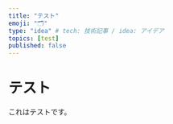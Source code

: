 ```yaml
---
title: "テスト"
emoji: "🗂"
type: "idea" # tech: 技術記事 / idea: アイデア
topics: [test]
published: false
---
```

# テスト
これはテストです。

